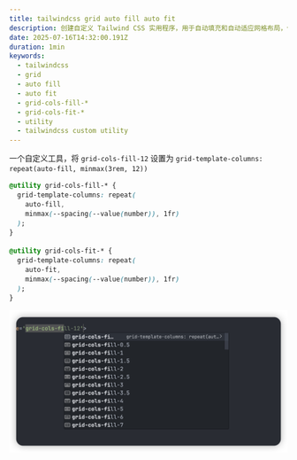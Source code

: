 ```yaml
---
title: tailwindcss grid auto fill auto fit
description: 创建自定义 Tailwind CSS 实用程序，用于自动填充和自动适应网格布局，使用新的 @utility 指令进行更好的响应式设计
date: 2025-07-16T14:32:00.191Z
duration: 1min
keywords:
  - tailwindcss
  - grid
  - auto fill
  - auto fit
  - grid-cols-fill-*
  - grid-cols-fit-*
  - utility
  - tailwindcss custom utility
---
```


一个自定义工具，将 `grid-cols-fill-12` 设置为 `grid-template-columns: repeat(auto-fill, minmax(3rem, 12))`

```css
@utility grid-cols-fill-* {
  grid-template-columns: repeat(
    auto-fill,
    minmax(--spacing(--value(number)), 1fr)
  );
}

@utility grid-cols-fit-* {
  grid-template-columns: repeat(
    auto-fit,
    minmax(--spacing(--value(number)), 1fr)
  );
}
```

![vscode-grid-auto-fill-tip](./images/vscode-grid-auto-fill-tip.png)
